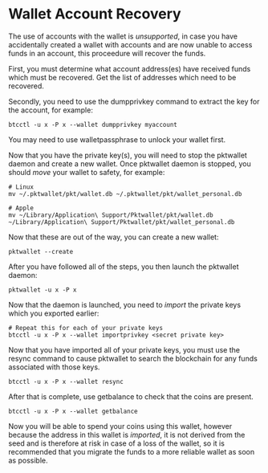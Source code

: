 # Wallet Account Recovery

The use of accounts with the wallet is *unsupported*, in case you have accidentally created a wallet with accounts and are now unable to access funds in an account, this proceedure will recover the funds.

First, you must determine what account address(es) have received funds which must be recovered. Get the list of addresses which need to be recovered.

Secondly, you need to use the dumpprivkey command to extract the key for the account, for example:

```
btcctl -u x -P x --wallet dumpprivkey myaccount
```

You may need to use walletpassphrase to unlock your wallet first.

Now that you have the private key(s), you will need to stop the pktwallet daemon and create a new wallet. Once pktwallet daemon is stopped, you should *move* your wallet to safety, for example:

```
# Linux
mv ~/.pktwallet/pkt/wallet.db ~/.pktwallet/pkt/wallet_personal.db

# Apple
mv ~/Library/Application\ Support/Pktwallet/pkt/wallet.db ~/Library/Application\ Support/Pktwallet/pkt/wallet_personal.db
```

Now that these are out of the way, you can create a new wallet:

```
pktwallet --create
```

After you have followed all of the steps, you then launch the pktwallet daemon:

```
pktwallet -u x -P x
```

Now that the daemon is launched, you need to *import* the private keys which you exported earlier:

```
# Repeat this for each of your private keys
btcctl -u x -P x --wallet importprivkey <secret private key>
```

Now that you have imported all of your private keys, you must use the resync command to cause pktwallet to search the blockchain for any funds associated with those keys.

```
btcctl -u x -P x --wallet resync
```

After that is complete, use getbalance to check that the coins are present.

```
btcctl -u x -P x --wallet getbalance
```

Now you will be able to spend your coins using this wallet, however because the address in this wallet is *imported*, it is not derived from the seed and is therefore at risk in case of a loss of the wallet, so it is recommended that you migrate the funds to a more reliable wallet as soon as possible.